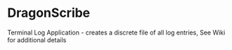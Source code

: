 # DragonScribe
Terminal Log Application - creates a discrete file of all log entries, 
See Wiki for additional details     
